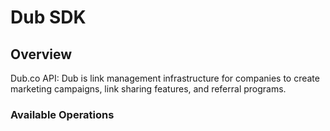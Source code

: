 # Dub SDK


## Overview

Dub.co API: Dub is link management infrastructure for companies to create marketing campaigns, link sharing features, and referral programs.

### Available Operations

